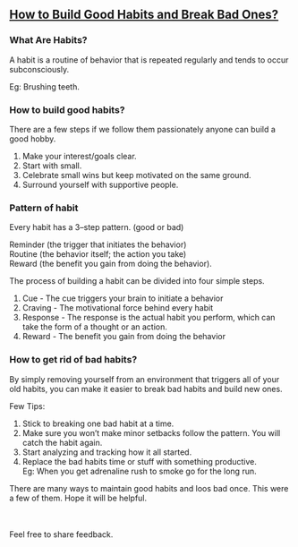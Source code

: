 ## [How to Build Good Habits and Break Bad Ones?](https://Prayuja-Teli.github.io/Blog/Habits)

### What Are Habits?<br/>
A habit is a routine of behavior that is repeated regularly and tends to occur subconsciously.<br/>

Eg: Brushing teeth.<br/>

### How to build good habits?<br/>

There are a few steps if we follow them passionately anyone can build a good hobby.<br/>
1. Make your interest/goals clear.<br/>
2. Start with small.<br/>
3. Celebrate small wins but keep motivated on the same ground.<br/>
4. Surround yourself with supportive people.<br/>

### Pattern of habit<br/>
Every habit has a 3–step pattern. (good or bad)<br/>

Reminder (the trigger that initiates the behavior)<br/>
Routine (the behavior itself; the action you take)<br/>
Reward (the benefit you gain from doing the behavior).<br/>

The process of building a habit can be divided into four simple steps.<br/>

1. Cue - The cue triggers your brain to initiate a behavior<br/>
2. Craving - The motivational force behind every habit<br/>
3. Response - The response is the actual habit you perform, which can take the form of a thought or an action.<br/>
4. Reward - The benefit you gain from doing the behavior<br/>

### How to get rid of bad habits?<br/>

By simply removing yourself from an environment that triggers all of your old habits, you can make it easier to break bad habits and build new ones. <br/>

Few Tips:<br/>
1. Stick to breaking one bad habit at a time.<br/>
2. Make sure you won’t make minor setbacks follow the pattern. You will catch the habit again.<br/>
3. Start analyzing and tracking how it all started.<br/>
4. Replace the bad habits time or stuff with something productive.<br/> 
Eg: When you get adrenaline rush to smoke go for the long run.<br/>


There are many ways to maintain good habits and loos bad once. This were a few of them. Hope it will be helpful.<br/><br/><br/>

Feel free to share feedback.
